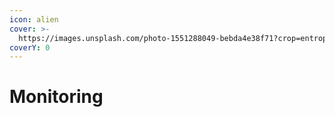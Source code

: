 ```yaml
---
icon: alien
cover: >-
  https://images.unsplash.com/photo-1551288049-bebda4e38f71?crop=entropy&cs=srgb&fm=jpg&ixid=M3wxOTcwMjR8MHwxfHNlYXJjaHwxfHxtb25pdG9yaW5nfGVufDB8fHx8MTczOTk5MjkzNHww&ixlib=rb-4.0.3&q=85
coverY: 0
---
```


# Monitoring

